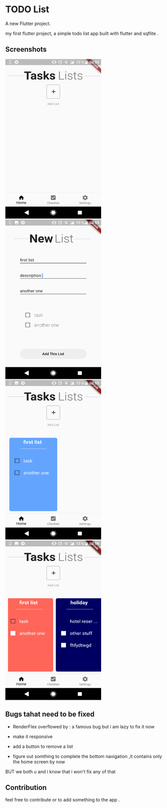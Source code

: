 # TODO List 

A new Flutter project.

my first flutter project, a simple todo list app built with flutter and sqflite .

## Screenshots

<img src="https://github.com/DokkarRachidReda/flutter-todo-list-app/blob/master/s3.png" width="300" height="500" />

<img src="https://github.com/DokkarRachidReda/flutter-todo-list-app/blob/master/s2.png" width="300" height="500" />

<img src="https://github.com/DokkarRachidReda/flutter-todo-list-app/blob/master/s1.png" width="300" height="500" />

<img src="https://github.com/DokkarRachidReda/flutter-todo-list-app/blob/master/s0.png" width="300" height="500" />


## Bugs tahat need to be fixed

* RenderFlex overflowed by : a famous bug but i am lazy to fix it now

* make it responsive

* add a button to remove a list

* figure out somthing to complete the bottom navigation ,it contains only the home screen by now


BUT we both u and i know that i won't fix any of that

## Contribution

feel free to contribute or to add something to the app .


